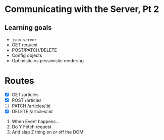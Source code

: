 # Communicating with the Server, Pt 2

## Learning goals

- `json-server`
- GET request
- POST/PATCH/DELETE
- Config objects
- Optimistic vs pessimistic rendering

# Routes

- [x] GET /articles
- [x] POST /articles
- [ ] PATCH /articles/:id
- [x] DELETE /articles/:id

1. When Event happens...
2. Do Y Fetch request
3. And slap Z thing on or off the DOM
